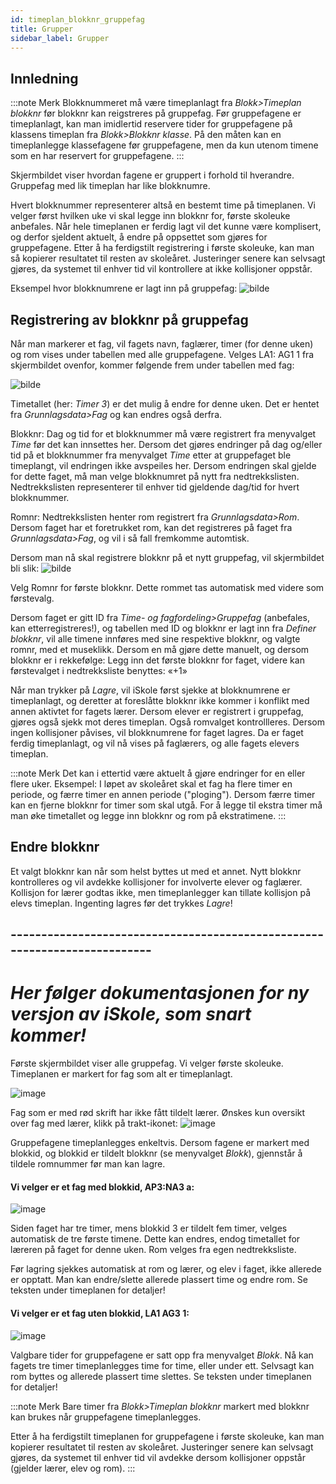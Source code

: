 ```yaml
---
id: timeplan_blokknr_gruppefag
title: Grupper
sidebar_label: Grupper
---
```


## Innledning

:::note Merk
Blokknummeret må være timeplanlagt fra _Blokk>Timeplan blokknr_ før blokknr kan reigstreres på gruppefag. Før gruppefagene er timeplanlagt, kan man imidlertid reservere tider for gruppefagene på klassens timeplan fra _Blokk>Blokknr klasse_. På den måten kan en timeplanlegge klassefagene før gruppefagene, men da kun utenom timene som en har reservert for gruppefagene.
:::

Skjermbildet viser hvordan fagene er gruppert i forhold til hverandre. Gruppefag med lik timeplan har like blokknumre. 

Hvert blokknummer representerer altså en bestemt time på timeplanen. Vi velger først hvilken uke vi skal legge inn blokknr for, første skoleuke anbefales. Når hele timeplanen er ferdig lagt vil det kunne være komplisert, og derfor sjeldent aktuelt, å endre på oppsettet som gjøres for gruppefagene. Etter å ha ferdigstilt registrering i første skoleuke, kan man så kopierer resultatet til resten av skoleåret. Justeringer senere kan selvsagt gjøres, da systemet til enhver tid vil kontrollere at ikke kollisjoner oppstår.

Eksempel hvor blokknumrene er lagt inn på gruppefag:
![bilde](https://user-images.githubusercontent.com/80097133/199228418-89ba38be-ca9c-4f20-80e2-2f32aafd69af.png)

## Registrering av blokknr på gruppefag
Når man markerer et fag, vil fagets navn, faglærer, timer (for denne uken) og rom vises under tabellen med alle gruppefagene. Velges LA1: AG1 1 fra skjermbildet ovenfor, kommer følgende frem under tabellen med fag:

![bilde](https://user-images.githubusercontent.com/80097133/199229735-5201c5d7-3aca-4aad-8a00-f6b6ea7abc31.png)

Timetallet (her: _Timer 3_) er det mulig å endre for denne uken. Det er hentet fra _Grunnlagsdata>Fag_ og kan endres også derfra. 

Blokknr: Dag og tid for et blokknummer må være registrert fra menyvalget _Time_ før det kan innsettes her. Dersom det gjøres endringer på dag og/eller tid på et blokknummer fra menyvalget _Time_ etter at gruppefaget ble timeplangt, vil endringen ikke avspeiles her. Dersom endringen skal gjelde for dette faget, må man velge blokknumret på nytt fra nedtrekkslisten. Nedtrekkslisten representerer til enhver tid  gjeldende dag/tid for hvert blokknummer.

Romnr: Nedtrekkslisten henter rom registrert fra _Grunnlagsdata>Rom_. Dersom faget har et foretrukket rom, kan det registreres på faget fra _Grunnlagsdata>Fag_, og vil i så fall fremkomme  automtisk.

Dersom man nå skal registrere blokknr på et nytt gruppefag, vil skjermbildet bli slik:
![bilde](https://user-images.githubusercontent.com/80097133/191739144-f83d8a36-f805-45f0-acc4-44f6f88d93ee.png)

Velg Romnr for første blokknr. Dette rommet tas automatisk med videre som førstevalg. 

Dersom faget er gitt ID fra _Time- og fagfordeling>Gruppefag_ (anbefales, kan etterregistreres!), og tabellen med ID og blokknr er lagt inn fra _Definer blokknr_, vil alle timene innføres med sine respektive blokknr, og valgte romnr, med et museklikk. Dersom en må gjøre dette manuelt, og dersom blokknr er i rekkefølge: Legg inn det første blokknr for faget, videre kan førstevalget i nedtrekksliste benyttes: «+1»

Når man trykker på _Lagre_, vil iSkole først sjekke at blokknumrene er timeplanlagt, og deretter at foreslåtte blokknr ikke kommer i konflikt med annen aktivtet for fagets lærer. Dersom elever er registrert i gruppefag, gjøres også sjekk mot deres timeplan. Også romvalget kontrollleres. Dersom ingen kollisjoner påvises, vil blokknumrene for faget lagres. Da er faget ferdig timeplanlagt, og vil nå vises på faglærers, og alle fagets elevers timeplan.

:::note Merk
Det kan i ettertid være aktuelt å gjøre endringer for en eller flere uker. Eksempel: I løpet av skoleåret skal et fag ha flere timer en periode, og færre timer en annen periode ("ploging"). Dersom færre timer kan en fjerne blokknr for timer som skal utgå. For å legge til ekstra timer må man øke timetallet og legge inn blokknr og rom på ekstratimene.
:::

## Endre blokknr

Et valgt blokknr kan når som helst byttes ut med et annet. Nytt blokknr kontrolleres og vil avdekke kollisjoner for involverte elever og faglærer. Kollisjon for lærer godtas ikke, men timeplanlegger kan tillate kollisjon på elevs timeplan.
Ingenting lagres før det trykkes _Lagre_!



## --------------------------------------------------------------------------
# _Her følger dokumentasjonen for ny versjon av iSkole, som snart kommer!_

Første skjermbildet viser alle gruppefag. Vi velger første skoleuke. Timeplanen er markert for fag som alt er timeplanlagt.

![image](https://github.com/BarmanHanssen/iskole/assets/80097133/635ddbb1-e132-4a1d-b6d4-4c8594510669)

Fag som er med rød skrift har ikke fått tildelt lærer. Ønskes kun oversikt over fag med lærer, klikk på trakt-ikonet:
![image](https://github.com/BarmanHanssen/iskole/assets/80097133/67269e72-0df3-40d7-b6a0-c44e1b7557da)

Gruppefagene timeplanlegges enkeltvis. Dersom fagene er markert med blokkid, og blokkid er tildelt blokknr (se menyvalget _Blokk_), gjennstår å tildele romnummer før man kan lagre. 

#### Vi velger er et fag med blokkid, AP3:NA3 a:

![image](https://github.com/BarmanHanssen/iskole/assets/80097133/37d81c5d-4344-4227-97fc-f7555d46b0de)


Siden faget har tre timer, mens blokkid 3 er tildelt fem timer, velges automatisk de tre første timene. Dette kan endres, endog timetallet for læreren på faget for denne uken. Rom velges fra egen nedtrekksliste.

Før lagring sjekkes automatisk at rom og lærer, og elev i faget, ikke allerede er opptatt.  Man kan endre/slette allerede plassert time og endre rom. Se teksten under timeplanen for detaljer!

#### Vi velger er et fag uten blokkid, LA1 AG3 1:

![image](https://github.com/BarmanHanssen/iskole/assets/80097133/6f26c329-74f0-485a-947e-b71dd9265b32)

Valgbare tider for gruppefagene er satt opp fra menyvalget _Blokk_. Nå kan fagets tre timer timeplanlegges time for time, eller under ett. Selvsagt kan rom byttes og  allerede plassert time slettes. Se teksten under timeplanen for detaljer!

:::note Merk
Bare timer fra _Blokk>Timeplan blokknr_ markert med blokknr kan brukes når gruppefagene timeplanlegges. 

Etter å ha ferdigstilt timeplanen for gruppefagene i første skoleuke, kan man kopierer resultatet til resten av skoleåret. Justeringer senere kan selvsagt gjøres, da systemet til enhver tid vil avdekke dersom kollisjoner oppstår (gjelder lærer, elev og rom).
:::

